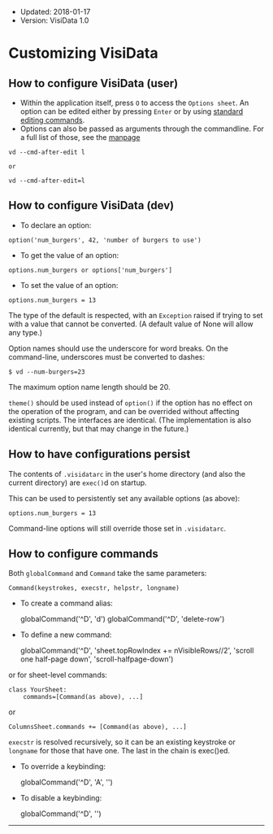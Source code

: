 - Updated: 2018-01-17
- Version: VisiData 1.0

# Customizing VisiData

## How to configure VisiData (user)

- Within the application itself, press `O` to access the `Options sheet`. An option can be edited either by pressing `Enter` or by using [standard editing commands]().
- Options can also be passed as arguments through the commandline. For a full list of those, see the [manpage](/man)

```
vd --cmd-after-edit l

or

vd --cmd-after-edit=l
```

## How to configure VisiData (dev)

- To declare an option:

```
option('num_burgers', 42, 'number of burgers to use')
```

- To get the value of an option:

```
options.num_burgers or options['num_burgers']
```

- To set the value of an option:

```
options.num_burgers = 13
```

The type of the default is respected, with an `Exception` raised if trying to set with a value that cannot be converted.  (A default value of None will allow any type.)

Option names should use the underscore for word breaks.  On the command-line, underscores must be converted to dashes:

```
$ vd --num-burgers=23
```

The maximum option name length should be 20.

`theme()` should be used instead of `option()` if the option has no effect on the operation of the program, and can be overrided without affecting existing scripts.  The interfaces are identical.  (The implementation is also identical currently, but that may change in the future.)

## How to have configurations persist


The contents of `.visidatarc` in the user's home directory (and also the current directory) are `exec()`d on startup.

This can be used to persistently set any available options (as above):

```
options.num_burgers = 13
```

Command-line options will still override those set in `.visidatarc`.

## How to configure commands

Both `globalCommand` and `Command` take the same parameters:

    Command(keystrokes, execstr, helpstr, longname)

- To create a command alias:

    globalCommand('^D', 'd')
    globalCommand('^D', 'delete-row')

- To define a new command:

    globalCommand('^D', 'sheet.topRowIndex += nVisibleRows//2', 'scroll one half-page down', 'scroll-halfpage-down')

or for sheet-level commands:

    class YourSheet:
        commands=[Command(as above), ...]

or

    ColumnsSheet.commands += [Command(as above), ...]

`execstr` is resolved recursively, so it can be an existing keystroke or `longname` for those that have one.  The last in the chain is exec()ed.

- To override a keybinding:

    globalCommand('^D', 'A', '')

- To disable a keybinding:

    globalCommand('^D', '')

---
